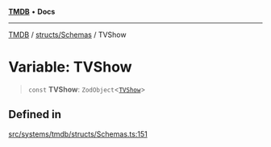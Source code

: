 [**TMDB**](../../../README.md) • **Docs**

***

[TMDB](../../../README.md) / [structs/Schemas](../README.md) / TVShow

# Variable: TVShow

> `const` **TVShow**: `ZodObject`\<[`TVShow`](../type-aliases/TVShow.md)\>

## Defined in

[src/systems/tmdb/structs/Schemas.ts:151](https://github.com/Norviah/media-hub/blob/65ee01fce9c30692d28d2f4e608ea7f18b4d7381/src/systems/tmdb/structs/Schemas.ts#L151)
